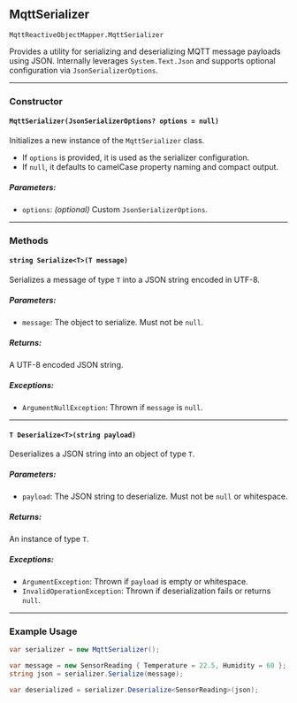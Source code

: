 ## MqttSerializer

`MqttReactiveObjectMapper.MqttSerializer`

Provides a utility for serializing and deserializing MQTT message payloads using JSON. Internally leverages `System.Text.Json` and supports optional configuration via `JsonSerializerOptions`.

---

### Constructor

#### `MqttSerializer(JsonSerializerOptions? options = null)`

Initializes a new instance of the `MqttSerializer` class.

- If `options` is provided, it is used as the serializer configuration.
- If `null`, it defaults to camelCase property naming and compact output.

##### Parameters:

- `options`: _(optional)_ Custom `JsonSerializerOptions`.

---

### Methods

#### `string Serialize<T>(T message)`

Serializes a message of type `T` into a JSON string encoded in UTF-8.

##### Parameters:

- `message`: The object to serialize. Must not be `null`.

##### Returns:

A UTF-8 encoded JSON string.

##### Exceptions:

- `ArgumentNullException`: Thrown if `message` is `null`.

---

#### `T Deserialize<T>(string payload)`

Deserializes a JSON string into an object of type `T`.

##### Parameters:

- `payload`: The JSON string to deserialize. Must not be `null` or whitespace.

##### Returns:

An instance of type `T`.

##### Exceptions:

- `ArgumentException`: Thrown if `payload` is empty or whitespace.
- `InvalidOperationException`: Thrown if deserialization fails or returns `null`.

---

### Example Usage

```csharp
var serializer = new MqttSerializer();

var message = new SensorReading { Temperature = 22.5, Humidity = 60 };
string json = serializer.Serialize(message);

var deserialized = serializer.Deserialize<SensorReading>(json);
```
